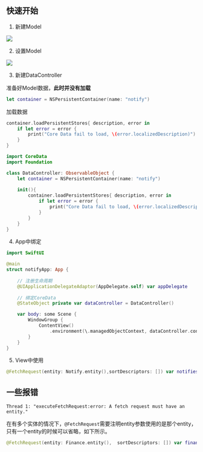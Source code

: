 ## 快速开始

1. 新建Model

![](https://upload.kinda.info/image/202212201449843.png)

2. 设置Model

![](https://upload.kinda.info/image/202212201450214.png)

3. 新建DataController

准备好Model数据，**此时并没有加载**

```swift
let container = NSPersistentContainer(name: "notify")
```

加载数据

```swift
container.loadPersistentStores{ description, error in
    if let error = error {
        print("Core Data fail to load, \(error.localizedDescription)")
    }
}
```

```swift
import CoreData
import Foundation

class DataController: ObservableObject {
    let container = NSPersistentContainer(name: "notify")
    
    init(){
        container.loadPersistentStores{ description, error in
            if let error = error {
                print("Core Data fail to load, \(error.localizedDescription)")
            }
        }
    }
}
```

4. App中绑定

```swift {10, 15}
import SwiftUI

@main
struct notifyApp: App {
    
    // 注册生命周期
    @UIApplicationDelegateAdaptor(AppDelegate.self) var appDelegate
    
    // 绑定CoreData
    @StateObject private var dataController = DataController()

    var body: some Scene {
        WindowGroup {
            ContentView()
                .environment(\.managedObjectContext, dataController.container.viewContext)
        }
    }
}
```

5. View中使用

```swift
@FetchRequest(entity: Notify.entity(),sortDescriptors: []) var notifies: FetchedResults<Notify>
```

## 一些报错

```
Thread 1: "executeFetchRequest:error: A fetch request must have an entity."
```

在有多个实体的情况下，`@FetchRequest`需要注明entity参数使用的是那个entity，只有一个entity的时候可以省略，如下所示。

```swift
@FetchRequest(entity: Finance.entity(),  sortDescriptors: []) var finance: FetchedResults<Finance>
```